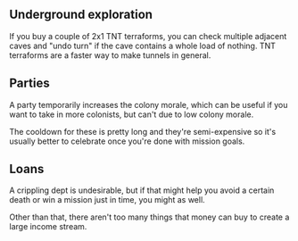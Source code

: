 ## Underground exploration
If you buy a couple of 2x1 TNT terraforms, you can check multiple adjacent caves and "undo turn" if the cave contains a whole load of nothing. TNT terraforms are a faster way to make tunnels in general.

## Parties
A party temporarily increases the colony morale, which can be useful if you want to take in more colonists, but can't due to low colony morale.

The cooldown for these is pretty long and they're semi-expensive so it's usually better to celebrate once you're done with mission goals.

## Loans
A crippling dept is undesirable, but if that might help you avoid a certain death or win a mission just in time, you might as well.

Other than that, there aren't too many things that money can buy to create a large income stream.